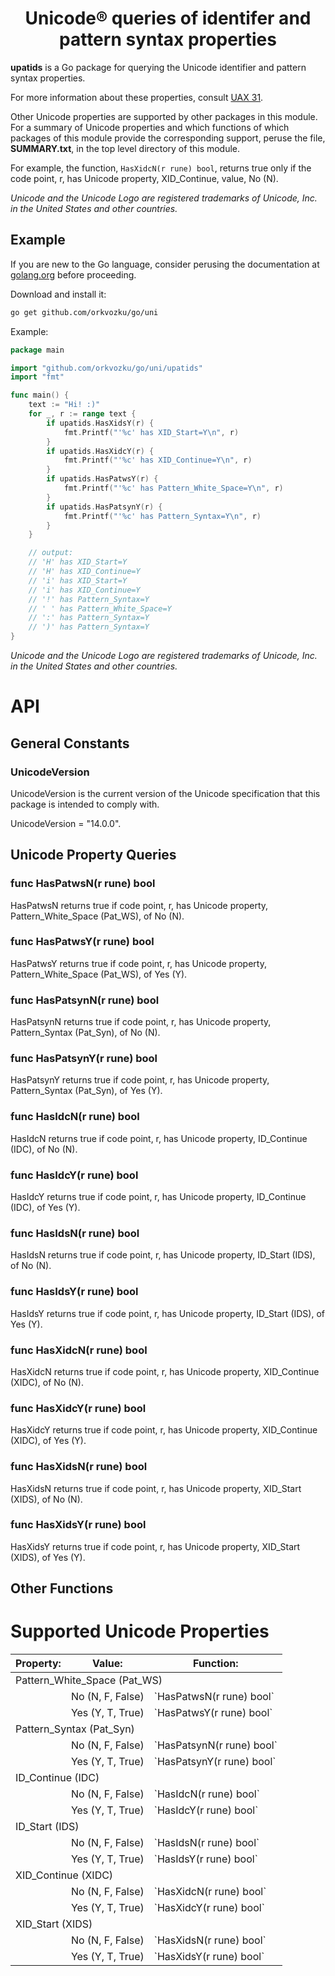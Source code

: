 <h1 align="center">Unicode® queries of identifer and pattern syntax properties</h1>

**upatids** is a Go package for querying the Unicode identifier and pattern syntax properties.

For more information about these properties, consult [UAX 31](https://www.unicode.org/reports/tr31/).

Other Unicode properties are supported by other packages in this module. For a summary of Unicode properties and which functions of which packages of this module provide the corresponding support, peruse the file, **SUMMARY.txt**, in the top level directory of this module.

For example, the function, `HasXidcN(r rune) bool`, returns true only if the code point, r, has Unicode property, XID_Continue, value, No (N).

_Unicode and the Unicode Logo are registered trademarks of Unicode, Inc. in the United States and other countries._

## Example

If you are new to the Go language, consider perusing the documentation at [golang.org](https://golang.org/doc/) before proceeding.

Download and install it:

```sh
go get github.com/orkvozku/go/uni

```
Example:

```go
package main

import "github.com/orkvozku/go/uni/upatids"
import "fmt"

func main() {
    text := "Hi! :)"
    for _, r := range text {
        if upatids.HasXidsY(r) {
            fmt.Printf("'%c' has XID_Start=Y\n", r)
        }
        if upatids.HasXidcY(r) {
            fmt.Printf("'%c' has XID_Continue=Y\n", r)
        }
        if upatids.HasPatwsY(r) {
            fmt.Printf("'%c' has Pattern_White_Space=Y\n", r)
        }
        if upatids.HasPatsynY(r) {
            fmt.Printf("'%c' has Pattern_Syntax=Y\n", r)
        }
    }

    // output:
    // 'H' has XID_Start=Y
    // 'H' has XID_Continue=Y
    // 'i' has XID_Start=Y
    // 'i' has XID_Continue=Y
    // '!' has Pattern_Syntax=Y
    // ' ' has Pattern_White_Space=Y
    // ':' has Pattern_Syntax=Y
    // ')' has Pattern_Syntax=Y
}
```
_Unicode and the Unicode Logo are registered trademarks of Unicode, Inc. in the United States and other countries._
# API
## General Constants
### UnicodeVersion
UnicodeVersion is the current version of the Unicode specification that this package is intended to comply with.

UnicodeVersion = "14.0.0".
## Unicode Property Queries
### func HasPatwsN(r rune) bool
HasPatwsN returns true if code point, r, has Unicode property, Pattern_White_Space (Pat_WS), of No (N).
### func HasPatwsY(r rune) bool
HasPatwsY returns true if code point, r, has Unicode property, Pattern_White_Space (Pat_WS), of Yes (Y).
### func HasPatsynN(r rune) bool
HasPatsynN returns true if code point, r, has Unicode property, Pattern_Syntax (Pat_Syn), of No (N).
### func HasPatsynY(r rune) bool
HasPatsynY returns true if code point, r, has Unicode property, Pattern_Syntax (Pat_Syn), of Yes (Y).
### func HasIdcN(r rune) bool
HasIdcN returns true if code point, r, has Unicode property, ID_Continue (IDC), of No (N).
### func HasIdcY(r rune) bool
HasIdcY returns true if code point, r, has Unicode property, ID_Continue (IDC), of Yes (Y).
### func HasIdsN(r rune) bool
HasIdsN returns true if code point, r, has Unicode property, ID_Start (IDS), of No (N).
### func HasIdsY(r rune) bool
HasIdsY returns true if code point, r, has Unicode property, ID_Start (IDS), of Yes (Y).
### func HasXidcN(r rune) bool
HasXidcN returns true if code point, r, has Unicode property, XID_Continue (XIDC), of No (N).
### func HasXidcY(r rune) bool
HasXidcY returns true if code point, r, has Unicode property, XID_Continue (XIDC), of Yes (Y).
### func HasXidsN(r rune) bool
HasXidsN returns true if code point, r, has Unicode property, XID_Start (XIDS), of No (N).
### func HasXidsY(r rune) bool
HasXidsY returns true if code point, r, has Unicode property, XID_Start (XIDS), of Yes (Y).
## Other Functions
# Supported Unicode Properties
<table><thead><tr><th>Property:</th><th>Value:</th><th>Function:</th></tr></thead>
<tbody>
<tr><td colspan="3">Pattern_White_Space (Pat_WS)</td></tr>
<tr><td>&nbsp;</td><td>No (N, F, False)</td><td>`HasPatwsN(r rune) bool`</td></tr>
<tr><td>&nbsp;</td><td>Yes (Y, T, True)</td><td>`HasPatwsY(r rune) bool`</td></tr>
<tr><td colspan="3">Pattern_Syntax (Pat_Syn)</td></tr>
<tr><td>&nbsp;</td><td>No (N, F, False)</td><td>`HasPatsynN(r rune) bool`</td></tr>
<tr><td>&nbsp;</td><td>Yes (Y, T, True)</td><td>`HasPatsynY(r rune) bool`</td></tr>
<tr><td colspan="3">ID_Continue (IDC)</td></tr>
<tr><td>&nbsp;</td><td>No (N, F, False)</td><td>`HasIdcN(r rune) bool`</td></tr>
<tr><td>&nbsp;</td><td>Yes (Y, T, True)</td><td>`HasIdcY(r rune) bool`</td></tr>
<tr><td colspan="3">ID_Start (IDS)</td></tr>
<tr><td>&nbsp;</td><td>No (N, F, False)</td><td>`HasIdsN(r rune) bool`</td></tr>
<tr><td>&nbsp;</td><td>Yes (Y, T, True)</td><td>`HasIdsY(r rune) bool`</td></tr>
<tr><td colspan="3">XID_Continue (XIDC)</td></tr>
<tr><td>&nbsp;</td><td>No (N, F, False)</td><td>`HasXidcN(r rune) bool`</td></tr>
<tr><td>&nbsp;</td><td>Yes (Y, T, True)</td><td>`HasXidcY(r rune) bool`</td></tr>
<tr><td colspan="3">XID_Start (XIDS)</td></tr>
<tr><td>&nbsp;</td><td>No (N, F, False)</td><td>`HasXidsN(r rune) bool`</td></tr>
<tr><td>&nbsp;</td><td>Yes (Y, T, True)</td><td>`HasXidsY(r rune) bool`</td></tr>
</tbody></table>
